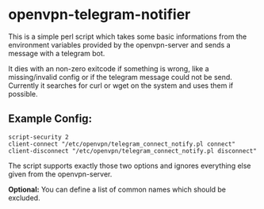# openvpn-telegram-notifier
This is a simple perl script which takes some basic informations from the environment variables provided by the openvpn-server and sends a message with a telegram bot.

It dies with an non-zero exitcode if something is wrong, like a missing/invalid config or if the telegram message could not be send. Currently it searches for curl or wget on the system and uses them if possible. 

## Example Config:
	script-security 2
    client-connect "/etc/openvpn/telegram_connect_notify.pl connect"
    client-disconnect "/etc/openvpn/telegram_connect_notify.pl disconnect"

The script supports exactly those two options and ignores everything else given from the openvpn-server.

**Optional:**
You can define a list of common names which should be excluded.
